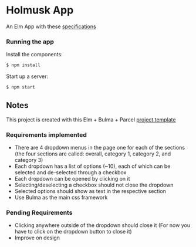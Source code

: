 # Holmusk App

An Elm App with these [specifications](https://www.notion.so/Dropdowns-Elm-a942d87b245e42a3b35619f582f34a01)

### Running the app

Install the components:

```bash
$ npm install
```

Start up a server:

```bash
$ npm start
```

## Notes

This project is created with this Elm + Bulma + Parcel [project template](https://github.com/haraldmaida/elm-bulma-parcel-starter)

### Requirements implemented

-   There are 4 dropdown menus in the page one for each of the sections (the four sections are called: overall, category 1, category 2, and category 3)
-   Each dropdown has a list of options (~10), each of which can be selected and de-selected through a checkbox
-   Each dropdown can be opened by clicking on it
-   Selecting/deselecting a checkbox should not close the dropdown
-   Selected options should show as text in the respective section
-   Use Bulma as the main css framework

### Pending Requirements

-   Clicking anywhere outside of the dropdown should close it (For now you have to click on the dropdown button to close it)
-   Improve on design
